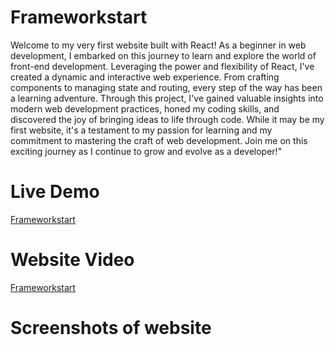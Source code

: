 # Frameworkstart
Welcome to my very first website built with React! As a beginner in web development, I embarked on this journey to learn and explore the world of front-end development. Leveraging the power and flexibility of React, I've created a dynamic and interactive web experience. From crafting components to managing state and routing, every step of the way has been a learning adventure. Through this project, I've gained valuable insights into modern web development practices, honed my coding skills, and discovered the joy of bringing ideas to life through code. While it may be my first website, it's a testament to my passion for learning and my commitment to mastering the craft of web development. Join me on this exciting journey as I continue to grow and evolve as a developer!"
# Live Demo
[Frameworkstart](https://menna-elsallamy.github.io/Frameworkstart/)
# Website Video
[Frameworkstart](https://drive.google.com/file/d/1GUeL4q2FWiKUdNy-CHuzoAZNDs9WUg29/view?usp=sharing)
# Screenshots of website
